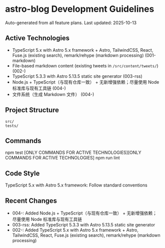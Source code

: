 # astro-blog Development Guidelines

Auto-generated from all feature plans. Last updated: 2025-10-13

## Active Technologies
- TypeScript 5.x with Astro 5.x framework + Astro, TailwindCSS, React, Fuse.js (existing search), remark/rehype (markdown processing) (001-markdown)
- File-based markdown content (existing tweets in `/src/content/tweets/`) (002-)
- TypeScript 5.3.3 with Astro 5.13.5 static site generator (003-rss)
- Node.js + TypeScript（与现有仓库一致） + 无新增强依赖；尽量使用 Node 标准库与现有工具链 (004-)
- 文件系统（生成 Markdown 文件） (004-)

## Project Structure
```
src/
tests/
```

## Commands
npm test [ONLY COMMANDS FOR ACTIVE TECHNOLOGIES][ONLY COMMANDS FOR ACTIVE TECHNOLOGIES] npm run lint

## Code Style
TypeScript 5.x with Astro 5.x framework: Follow standard conventions

## Recent Changes
- 004-: Added Node.js + TypeScript（与现有仓库一致） + 无新增强依赖；尽量使用 Node 标准库与现有工具链
- 003-rss: Added TypeScript 5.3.3 with Astro 5.13.5 static site generator
- 002-: Added TypeScript 5.x with Astro 5.x framework + Astro, TailwindCSS, React, Fuse.js (existing search), remark/rehype (markdown processing)

<!-- MANUAL ADDITIONS START -->
<!-- MANUAL ADDITIONS END -->

